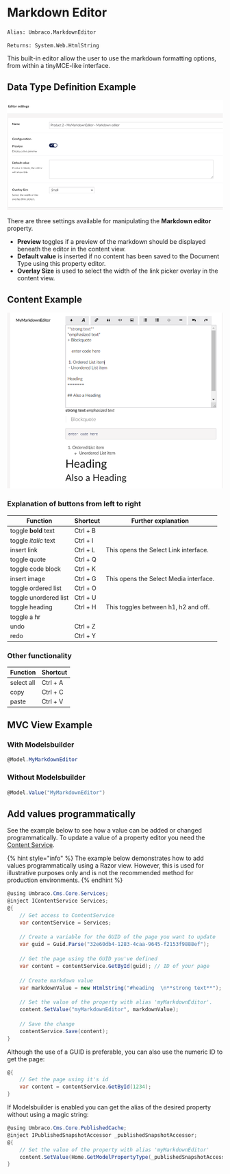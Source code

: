 # Markdown Editor

`Alias: Umbraco.MarkdownEditor`

`Returns: System.Web.HtmlString`

This built-in editor allow the user to use the markdown formatting options, from within a tinyMCE-like interface.

## Data Type Definition Example

![Definition Example](../../../../../../10/umbraco-cms/fundamentals/backoffice/property-editors/built-in-property-editors/images/Markdown-Editor-definition-example-v10.png)

There are three settings available for manipulating the **Markdown editor** property.

* **Preview** toggles if a preview of the markdown should be displayed beneath the editor in the content view.
* **Default value** is inserted if no content has been saved to the Document Type using this property editor.
* **Overlay Size** is used to select the width of the link picker overlay in the content view.

## Content Example

![Content Example](../../../../../../10/umbraco-cms/fundamentals/backoffice/property-editors/built-in-property-editors/images/Markdown-Editor-content-example.png)

### Explanation of buttons from left to right

| Function              | Shortcut | Further explanation                    |
| --------------------- | -------- | -------------------------------------- |
| toggle **bold** text  | Ctrl + B |                                        |
| toggle _italic_ text  | Ctrl + I |                                        |
| insert link           | Ctrl + L | This opens the Select Link interface.  |
| toggle quote          | Ctrl + Q |                                        |
| toggle code block     | Ctrl + K |                                        |
| insert image          | Ctrl + G | This opens the Select Media interface. |
| toggle ordered list   | Ctrl + O |                                        |
| toggle unordered list | Ctrl + U |                                        |
| toggle heading        | Ctrl + H | This toggles between h1, h2 and off.   |
| toggle a hr           |          |                                        |
| undo                  | Ctrl + Z |                                        |
| redo                  | Ctrl + Y |                                        |

### Other functionality

| Function   | Shortcut |
| ---------- | -------- |
| select all | Ctrl + A |
| copy       | Ctrl + C |
| paste      | Ctrl + V |

## MVC View Example

### With Modelsbuilder

```csharp
@Model.MyMarkdownEditor
```

### Without Modelsbuilder

```csharp
@Model.Value("MyMarkdownEditor")
```

## Add values programmatically

See the example below to see how a value can be added or changed programmatically. To update a value of a property editor you need the [Content Service](../../../../reference/management/services/contentservice/).

{% hint style="info" %}
The example below demonstrates how to add values programmatically using a Razor view. However, this is used for illustrative purposes only and is not the recommended method for production environments.
{% endhint %}

```csharp
@using Umbraco.Cms.Core.Services;
@inject IContentService Services;
@{
    // Get access to ContentService
    var contentService = Services;

    // Create a variable for the GUID of the page you want to update
    var guid = Guid.Parse("32e60db4-1283-4caa-9645-f2153f9888ef");

    // Get the page using the GUID you've defined
    var content = contentService.GetById(guid); // ID of your page

    // Create markdown value
    var markdownValue = new HtmlString("#heading  \n**strong text**");
    
    // Set the value of the property with alias 'myMarkdownEditor'. 
    content.SetValue("myMarkdownEditor", markdownValue);

    // Save the change
    contentService.Save(content);
}
```

Although the use of a GUID is preferable, you can also use the numeric ID to get the page:

```csharp
@{
    // Get the page using it's id
    var content = contentService.GetById(1234); 
}
```

If Modelsbuilder is enabled you can get the alias of the desired property without using a magic string:

```csharp
@using Umbraco.Cms.Core.PublishedCache;
@inject IPublishedSnapshotAccessor _publishedSnapshotAccessor;
@{
    // Set the value of the property with alias 'myMarkdownEditor'
    content.SetValue(Home.GetModelPropertyType(_publishedSnapshotAccessor, x => x.MyMarkdownEditor).Alias, markdownValue);
}
```
